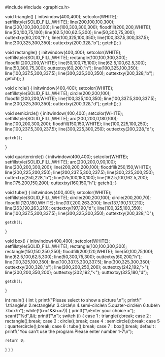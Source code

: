 #include <iostream>
#include <graphics.h>

void triangle()
{
    initwindow(400,400);
    setcolor(WHITE);
    setfillstyle(SOLID_FILL,WHITE);
    line(200,100,100,300);
    line(200,100,300,300);
    line(100,300,300,300);
    floodfill(200,200,WHITE);
    line(50,100,75,100);
    line(62.5,100,62.5,300);
    line(50,300,75,300);
    outtextxy(60,200,"h");
    line(100,325,100,350);
    line(100,337.5,300,337.5);
    line(300,325,300,350);
    outtextxy(200,328,"b");
    getch();
}

void rectangle()
{
    initwindow(400,400);
    setcolor(WHITE);
    setfillstyle(SOLID_FILL,WHITE);
    rectangle(100,100,300,300);
    floodfill(200,200,WHITE);
    line(50,100,75,100);
    line(62.5,100,62.5,300);
    line(50,300,75,300);
    outtextxy(60,200,"h");
    line(100,325,100,350);
    line(100,337.5,300,337.5);
    line(300,325,300,350);
    outtextxy(200,328,"b");
    getch();
}

void circle()
{
    initwindow(400,400);
    setcolor(WHITE);
    setfillstyle(SOLID_FILL,WHITE);
    circle(200,200,100);
    floodfill(200,200,WHITE);
    line(100,325,100,350);
    line(100,337.5,300,337.5);
    line(300,325,300,350);
    outtextxy(200,328,"d");
    getch();
}

void semicircle()
{
    initwindow(400,400);
    setcolor(WHITE);
    setfillstyle(SOLID_FILL,WHITE);
    arc(200,200,0,180,100);
    line(100,200,300,200);
    floodfill(150,150,WHITE);
    line(100,225,100,250);
    line(100,237.5,300,237.5);
    line(300,225,300,250);
    outtextxy(200,228,"d");

    getch();
}

void quartercircle()
{
    initwindow(400,400);
    setcolor(WHITE);
    setfillstyle(SOLID_FILL,WHITE);
    arc(200,200,0,90,100);
    line(200,200,300,200);
    line(200,200,200,100);
    floodfill(250,150,WHITE);
    line(200,225,200,250);
    line(200,237.5,300,237.5);
    line(300,225,300,250);
    outtextxy(250,228,"b");
    line(175,100,150,100);
    line(162.5,100,162.5,200);
    line(175,200,150,200);
    outtextxy(160,150,"h");
    getch();
}

void tube()
{
    initwindow(400,400);
    setcolor(WHITE);
    setfillstyle(SOLID_FILL,WHITE);
    circle(200,200,100);
    circle(200,200,70);
    floodfill(120,180,WHITE);
    line(137,200,263,200);
    line(137,190,137,210);
    line(263,190,263,210);
    outtextxy(197,190,"d");
    line(100,325,100,350);
    line(100,337.5,300,337.5);
    line(300,325,300,350);
    outtextxy(200,328,"D");

    getch();
}

void box()
{
    initwindow(400,400);
    setcolor(WHITE);
    setfillstyle(SOLID_FILL,WHITE);
    rectangle(100,100,300,300);
    rectangle(150,150,250,250);
    floodfill(200,120,WHITE);
    line(50,100,75,100);
    line(62.5,100,62.5,300);
    line(50,300,75,300);
    outtextxy(60,200,"h");
    line(100,325,100,350);
    line(100,337.5,300,337.5);
    line(300,325,300,350);
    outtextxy(200,328,"b");
    line(200,200,250,200);
    outtextxy(242,192,">");
    line(300,200,350,200);
    outtextxy(302,192,"<");
    outtextxy(325,180,"d");

    getch();
}



int main()
{
    int i;
	printf("Please select to show a picture \n");
	printf(" 1.triangle\n 2.rectangle\n 3.circle\n 4.semi-circle\n 5.quater-circle\n 6.tube\n 7.box\n");
	while(!(i>=1&&i<=7))
	{
	printf("\nEnter your choice =");
	scanf("%d",&i);
	printf("\n");
	switch (i)
	{
	case 1 : triangle();break;
	case 2 : rectangle();break;
	case 3 : circle();break;
	case 4 : semicircle();break;
	case 5 : quartercircle();break;
	case 6 : tube();break;
	case 7 : box();break;
	default : printf("You can't use the program.Please enter number 1-7\n");

    return 0;
}
	}
}

